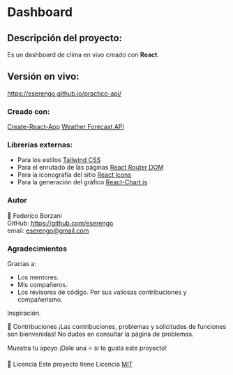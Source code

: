 # Dashboard

## Descripción del proyecto:
Es un dashboard de clima en vivo creado con **React**.

## Versión en vivo:
<https://eserengo.github.io/practico-api/>

### Creado con:
[Create-React-App](https://create-react-app.dev/)
[Weather Forecast API](https://open-meteo.com/en/docs)

### Librerías externas:
- Para los estilos [Tailwind CSS](https://tailwindcss.com/)
- Para el enrutado de las páginas [React Router DOM](https://reactrouter.com/en/main)
- Para la iconografía del sitio [React Icons](https://react-icons.github.io/react-icons/)
- Para la generación del gráfico [React-Chart.js](https://react-chartjs-2.js.org/)

### Autor
👤 Federico Borzani <br>
GitHub: <https://github.com/eserengo> <br>
email: <eserengo@gmail.com>

### Agradecimientos
Gracias a:
- Los mentores.
- Mis compañeros.
- Los revisores de código.
Por sus valiosas contribuciones y compañerismo.

Inspiración.

🤝 Contribuciones
¡Las contribuciones, problemas y solicitudes de funciones son bienvenidas! No dudes en consultar la página de problemas.

Muestra tu apoyo
¡Dale una ⭐️ si te gusta este proyecto!

📝 Licencia
Este proyecto tiene Licencia [MIT](https://github.com/eserengo/practico-api/blob/main/LICENSE)
